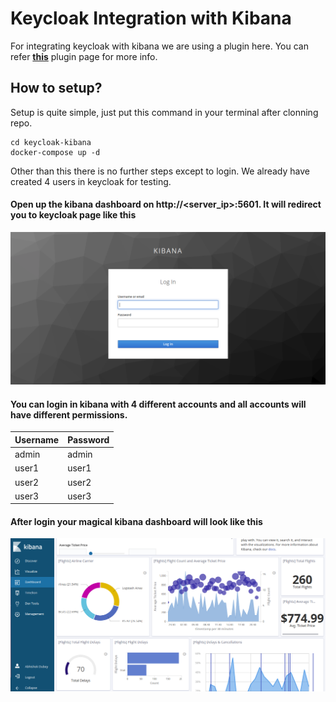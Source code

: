 # Keycloak Integration with Kibana

For integrating keycloak with kibana we are using a plugin here. You can refer **[this](https://github.com/novomatic-tech/keycloak-kibana)** plugin page for more info.

## How to setup?
Setup is quite simple, just put this command in your terminal after clonning repo.

```shell
cd keycloak-kibana
docker-compose up -d
```

Other than this there is no further steps except to login. We already have created 4 users in keycloak for testing.

#### Open up the kibana dashboard on http://<server_ip>:5601. It will redirect you to keycloak page like this

![](../images/kibana_keycloak.png)

#### You can login in kibana with 4 different accounts and all accounts will have different permissions.

|**Username**|**Password**|
|------------|------------|
|admin|admin|
|user1|user1|
|user2|user2|
|user3|user3|

#### After login your magical kibana dashboard will look like this

![](../images/kibana_dashboard.png)
